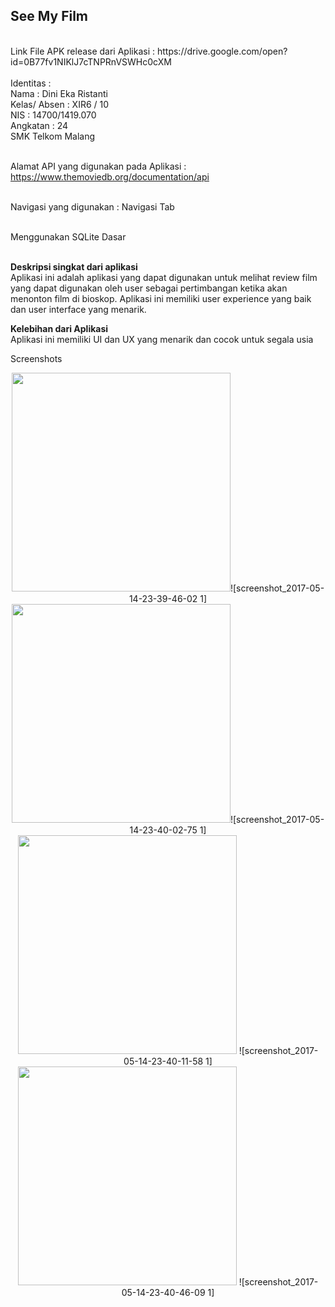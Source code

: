 <h2>See My Film</h2><br>
Link File APK release dari Aplikasi : https://drive.google.com/open?id=0B77fv1NIKlJ7cTNPRnVSWHc0cXM <br><br>
Identitas : <br>
Nama          : Dini Eka Ristanti <br>
Kelas/ Absen  : XIR6 / 10 <br>
NIS           : 14700/1419.070<br>
Angkatan      : 24<br>
SMK Telkom Malang<br> <br>

Alamat API yang digunakan pada Aplikasi : https://www.themoviedb.org/documentation/api <br><br>

Navigasi yang digunakan : Navigasi Tab <br><br>

Menggunakan SQLite Dasar<br><br>

<b>Deskripsi singkat dari aplikasi</b> <br>
Aplikasi ini adalah aplikasi yang dapat digunakan untuk melihat review film yang dapat digunakan oleh user sebagai pertimbangan ketika akan menonton film di bioskop. Aplikasi ini memiliki user experience yang baik dan user interface yang menarik.


<b>Kelebihan dari Aplikasi </b> <br>
Aplikasi ini memiliki UI dan UX yang menarik dan cocok untuk segala usia<br>

Screenshots <br>
<p align="center">
<img src="https://cloud.githubusercontent.com/assets/22124865/26035964/655c7912-38ff-11e7-9ae2-572d3bb1fdf9.png" width="350"/>![screenshot_2017-05-14-23-39-46-02 1]<br>
<img src="https://cloud.githubusercontent.com/assets/22124865/26035965/6fa20612-38ff-11e7-8041-e4353f4dd841.png " width = "350">![screenshot_2017-05-14-23-40-02-75 1] <br>
<img src=" https://cloud.githubusercontent.com/assets/22124865/26035967/75300c96-38ff-11e7-83dc-6b07d517aced.png" width="350"/> ![screenshot_2017-05-14-23-40-11-58 1] <br>
<img src=" https://cloud.githubusercontent.com/assets/22124865/26035970/7e9062b8-38ff-11e7-83e7-bc12d2bdbe87.png" width="350"/> ![screenshot_2017-05-14-23-40-46-09 1] <br>
</p>


